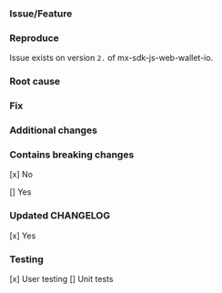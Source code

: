 ### Issue/Feature

### Reproduce
Issue exists on version `2.` of mx-sdk-js-web-wallet-io.

### Root cause

### Fix

### Additional changes

### Contains breaking changes
[x] No

[] Yes

### Updated CHANGELOG
[x] Yes

### Testing
[x] User testing
[] Unit tests
